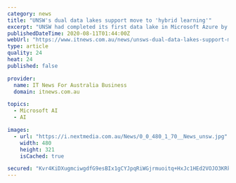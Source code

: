 ```yaml
---
category: news
title: "UNSW's dual data lakes support move to 'hybrid learning'"
excerpt: "UNSW had completed its first data lake in Microsoft Azure by the middle of last year, and has since gone on to create a second data lake in Azure with Databricks to serve as a curated collection of data that can easily be interpreted for reporting and strategy development."
publishedDateTime: 2020-08-11T01:44:00Z
webUrl: "https://www.itnews.com.au/news/unsws-dual-data-lakes-support-move-to-hybrid-learning-551565"
type: article
quality: 24
heat: 24
published: false

provider:
  name: IT News For Australia Business
  domain: itnews.com.au

topics:
  - Microsoft AI
  - AI

images:
  - url: "https://i.nextmedia.com.au/News/0_0_480_1_70__News_unsw.jpg"
    width: 480
    height: 321
    isCached: true

secured: "Kvr4KiDXugmciwgdfG9esBIx1gCYJpqRiWGjrmuoitq+HxJc1HEd2VOJO3KRk3tnJ3RyhfCzMJsPn7w5Q0nHc7AzG5OflxXSuEztpkMHUIMjW0Pmgr1xzniiMBNxwakwefnCmNuWZumf4BHIN/1E0Dzm3CaAttk1Bly9ojP+sPNS0T5ATKQ3wQcRR4MfHFJh486FqjxrnmN5Jfru+kkyjAtR4y6cRmFY3k254/GXD3RmVh109YsZWLGAgA2J8ZLs53W8l39tQvtp+NSlTWInNGwD2nMrU1OHjPjws5z4jMlJ5Zyn5FsnoNKrfTqCwuE7WEYodjXNVJcz/21rBKv1Mw==;pKAG1XTQ20MikVXVNKRTCQ=="
---
```


